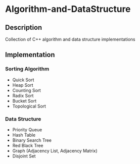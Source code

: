 # Algorithm-and-DataStructure

## Description
Collection of C++ algorithm and data structure implementations

## Implementation

### Sorting Algorithm
* Quick Sort
* Heap Sort
* Counting Sort
* Radix Sort
* Bucket Sort
* Topological Sort
### Data Structure
* Priority Queue
* Hash Table
* Binary Search Tree
* Red Black Tree
* Graph (Adjacency List, Adjacency Matrix)
* Disjoint Set